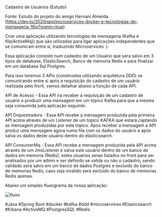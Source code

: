 Cadastro de Usuários (Estudo)

Fonte: Estudo do projeto do amigo Hernani Almeida (https://dev.to/2020nani/microservices-docker-e-tecnologias-de-mensageria-16jo?signin=true)

Criar uma aplicação utilizando tecnologias de mensageria (Kafka e fila(ActiveMq)) que são utilizadas para ligar aplicações independentes que se comunicam entre si, traduzindo Microservices :).

Essa aplicação consiste num cadastro de um Usuário que sera salvo em 3 tipos de database, ElasticSearch, Banco de memoria Redis e para finalizar em um database Sql Postgres. 

Para isso teremos 3 APIs (construídas utilizando arquitetura DDD) se comunicando entre si após a requisição do cadastro de um usuário realizada pelo front, vamos detalhar abaixo a função de cada API.

API de Acesso - Essa API ira receber a requisição de um cadastro de usuário e produzir uma mensagem em um tópico Kafka para que a mesma seja consumida pela aplicação seguinte.

API Orquestradora - Essa API recebe a mensagem produzida pela primeira API acima através de um Listener de um tópico KAFKA que estará captando as mensagem produzidas por este tópico. Apos receber a mensagem a API produz uma mensagem agora numa fila com os dados do usuário e após salva os dados deste usuário dentro do elasticsearch.

API ConsumerMq - Essa API recebe a mensagem produzida pela API acima através de um JmsListener e salva este usuário dentro de um banco de dados em memoria (Redis), estes usuarios serao listados no front para ser analisados por um admin e ser definido se valida ou não o cadastro, sendo validado será salvo em um banco de dados Postgres e excluído do banco de memorias Redis, caso seja invalido será excluído do banco de memorias Redis apenas.

Abaixo um simplex fluxograma da nossa aplicação:

![fluxo](https://user-images.githubusercontent.com/8027742/157108276-80bb774f-a72b-48fe-b94d-83a2d0861f9c.png)



#Java
#Spring Boot
#docker
#kafka
#ddd
#microservices
#Elasticsearch
#Kibana
#ActiveMQ
#PostgresSQL
#Redis
